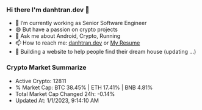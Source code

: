 ### Hi there I'm danhtran.dev 👋

- 🔭 I’m currently working as Senior Software Engineer
- 😄 But have a passion on crypto projects
- 💬 Ask me about Android, Crypto, Running 
- 📫 How to reach me: <a href="https://danhtran.dev" target="_blank">danhtran.dev</a> or <a href="Dan-Resume.pdf" target="_blank">My Resume</a>
- 🌱 Building a website to help people find their dream house (updating ...)

### Crypto Market Summarize
- Active Crypto: 12811
- % Market Cap: BTC 38.45% | ETH 17.41% | BNB 4.81%
- Total Market Cap Changed 24h: -0.14%
- Updated At: 1/1/2023, 9:14:10 AM
